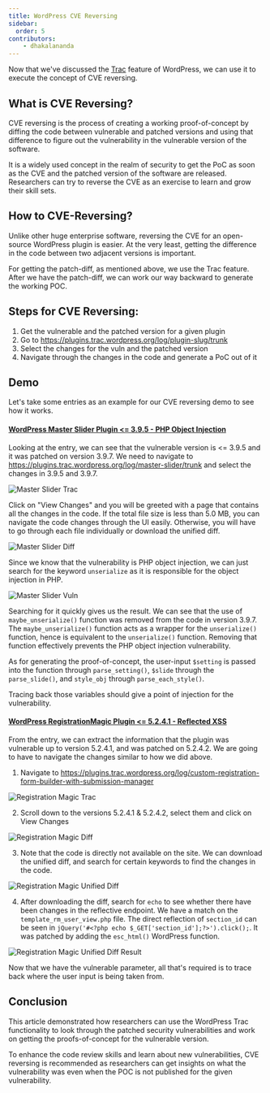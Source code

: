 ```yaml
---
title: WordPress CVE Reversing
sidebar:
  order: 5
contributors:
    - dhakalananda
---
```


Now that we've discussed the [Trac](/academy/wordpress/getting-started/wordpress-quirks/#wordpress-trac) feature of WordPress, we can use it to execute the concept of CVE reversing.

## What is CVE Reversing?

CVE reversing is the process of creating a working proof-of-concept by diffing the code between vulnerable and patched versions and using that difference to figure out the vulnerability in the vulnerable version of the software.

It is a widely used concept in the realm of security to get the PoC as soon as the CVE and the patched version of the software are released. Researchers can try to reverse the CVE as an exercise to learn and grow their skill sets.

## How to CVE-Reversing?

Unlike other huge enterprise software, reversing the CVE for an open-source WordPress plugin is easier. At the very least, getting the difference in the code between two adjacent versions is important.

For getting the patch-diff, as mentioned above, we use the Trac feature. After we have the patch-diff, we can work our way backward to generate the working POC.

## Steps for CVE Reversing:

1. Get the vulnerable and the patched version for a given plugin
2. Go to https://plugins.trac.wordpress.org/log/plugin-slug/trunk
3. Select the changes for the vuln and the patched version
4. Navigate through the changes in the code and generate a PoC out of it

## Demo

Let's take some entries as an example for our CVE reversing demo to see how it works.

#### [WordPress Master Slider Plugin <= 3.9.5 - PHP Object Injection](https://patchstack.com/database/vulnerability/master-slider/wordpress-master-slider-plugin-3-9-5-php-object-injection-vulnerability)

Looking at the entry, we can see that the vulnerable version is <= 3.9.5 and it was patched on version 3.9.7. We need to navigate to https://plugins.trac.wordpress.org/log/master-slider/trunk and select the changes in 3.9.5 and 3.9.7.

![Master Slider Trac](@images/master-slider-trac.png)

Click on "View Changes" and you will be greeted with a page that contains all the changes in the code. If the total file size is less than 5.0 MB, you can navigate the code changes through the UI easily. Otherwise, you will have to go through each file individually or download the unified diff.

![Master Slider Diff](@images/master-slider-diff.png)

Since we know that the vulnerability is PHP object injection, we can just search for the keyword `unserialize` as it is responsible for the object injection in PHP.

![Master Slider Vuln](@images/master-slider-vuln-code.png)

Searching for it quickly gives us the result. We can see that the use of `maybe_unserialize()` function was removed from the code in version 3.9.7. The `maybe_unserialize()` function acts as a wrapper for the `unserialize()` function, hence is equivalent to the `unserialize()` function. Removing that function effectively prevents the PHP object injection vulnerability.

As for generating the proof-of-concept, the user-input `$setting` is passed into the function through `parse_setting()`, `$slide` through the `parse_slide()`, and `style_obj` through `parse_each_style()`.

Tracing back those variables should give a point of injection for the vulnerability.


#### [WordPress RegistrationMagic Plugin <= 5.2.4.1 - Reflected XSS](https://patchstack.com/database/vulnerability/custom-registration-form-builder-with-submission-manager/wordpress-registrationmagic-plugin-5-2-4-1-reflected-cross-site-scripting-xss-vulnerability)

From the entry, we can extract the information that the plugin was vulnerable up to version 5.2.4.1, and was patched on 5.2.4.2. We are going to have to navigate the changes similar to how we did above.

1. Navigate to https://plugins.trac.wordpress.org/log/custom-registration-form-builder-with-submission-manager

![Registration Magic Trac](@images/custom-registration-trac.png)

2. Scroll down to the versions 5.2.4.1 & 5.2.4.2, select them and click on View Changes

![Registration Magic Diff](@images/custom-registration-diff.png)

3. Note that the code is directly not available on the site. We can download the unified diff, and search for certain keywords to find the changes in the code.

![Registration Magic Unified Diff](@images/custom-registration-unified-diff.png)

4. After downloading the diff, search for `echo` to see whether there have been changes in the reflective endpoint. We have a match on the `template_rm_user_view.php` file. The direct reflection of `section_id` can be seen in `jQuery('#<?php echo $_GET['section_id'];?>').click();`. It was patched by adding the `esc_html()` WordPress function.

![Registration Magic Unified Diff Result](@images/custom-registration-unified-result.png)

Now that we have the vulnerable parameter, all that's required is to trace back where the user input is being taken from.

## Conclusion

This article demonstrated how researchers can use the WordPress Trac functionality to look through the patched security vulnerabilities and work on getting the proofs-of-concept for the vulnerable version.

To enhance the code review skills and learn about new vulnerabilities, CVE reversing is recommended as researchers can get insights on what the vulnerability was even when the POC is not published for the given vulnerability.